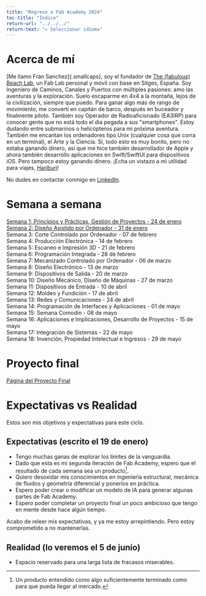 ```yaml
---
title: "Regreso a Fab Academy 2024"
toc-title: "Índice"
return-url: "../../../"
return-text: "← Seleccionar idioma"
---
```

# Acerca de mí
[Me llamo Fran Sanchez]{.smallcaps}, soy el fundador de [The (fabulous) Beach Lab](http://beachlab.org), un Fab Lab personal y móvil con base en Sitges, España. Soy Ingeniero de Caminos, Canales y Puertos con múltiples pasiones: amo las aventuras y la exploración. Suelo escaparme en 4x4 a la montaña, lejos de la civilización, siempre que puedo. Para ganar algo más de rango de movimiento, me convertí en capitán de barco, después en buceador y finalmente piloto. También soy Operador de Radioaficionado (EA3IRP) para conocer gente que no está todo el dia pegada a sus "smartphones". Estoy dudando entre submarinos o helicópteros para mi próxima aventura. También me encantan los ordenadores tipo Unix (cualquier cosa que corra en un terminal), el Arte y la Ciencia. Sí, todo esto es muy bonito, pero no estaba ganando dinero, así que me hice también desarrollador de Apple y ahora también desarrollo aplicaciones en Swift/SwiftUI para dispositivos iOS. Pero tampoco estoy ganando dinero. ¡Echa un vistazo a mi utilidad para viajes, [Hariburi](https://apps.apple.com/us/app/hariburi/id1599749190)!

No dudes en contactar conmigo en [LinkedIn](https://www.linkedin.com/in/fsancheza/).

# Semana a semana
[Semana 1: Principios y Prácticas, Gestión de Proyectos - 24 de enero](w01.md)  
[Semana 2: Diseño Asistido por Ordenador - 31 de enero](w02.md)   
Semana 3: Corte Controlado por Ordenador - 07 de febrero    
Semana 4: Producción Electrónica - 14 de febrero    
Semana 5: Escaneo e Impresión 3D - 21 de febrero    
Semana 6: Programación Integrada - 28 de febrero    
Semana 7: Mecanizado Controlado por Ordenador - 06 de marzo    
Semana 8: Diseño Electrónico - 13 de marzo    
Semana 9: Dispositivos de Salida - 20 de marzo    
Semana 10: Diseño Mecánico, Diseño de Máquinas - 27 de marzo    
Semana 11: Dispositivos de Entrada - 10 de abril    
Semana 12: Moldeo y Fundición - 17 de abril    
Semana 13: Redes y Comunicaciones - 24 de abril    
Semana 14: Programación de Interfaces y Aplicaciones - 01 de mayo    
Semana 15: Semana Comodín - 08 de mayo    
Semana 16: Aplicaciones e Implicaciones, Desarrollo de Proyectos - 15 de mayo    
Semana 17: Integración de Sistemas - 22 de mayo    
Semana 18: Invención, Propiedad Intelectual e Ingresos - 29 de mayo  

# Proyecto final
[Página del Proyecto Final](final.md)

# Expectativas vs Realidad

Estos son mis objetivos y expectativas para este ciclo.

## Expectativas (escrito el 19 de enero)

- Tengo muchas ganas de explorar los límites de la vanguardia.
- Dado que esta es mi segunda iteración de Fab Academy, espero que el resultado de cada semana sea un producto[^901].
- Quiero desoxidar mis conocimientos en ingeniería estructural, mecánica de fluidos y geometría diferencial y ponerlos en práctica.
- Espero poder crear o modificar un modelo de IA para generar algunas partes de Fab Academy.
- Espero poder completar un proyecto final un poco ambicioso que tengo en mente desde hace algún tiempo.

Acabo de releer mis expectativas, y ya me estoy arrepintiendo. Pero estoy comprometido a no mantenerlas.

[^901]: Un *producto* entendido como algo suficientemente terminado como para que pueda llegar al mercado. 

## Realidad (lo veremos el 5 de junio)

- Espacio reservado para una larga lista de fracasos miserables.

